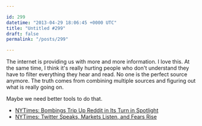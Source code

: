 ```yaml
---

id: 299
datetime: "2013-04-29 18:06:45 +0000 UTC"
title: "Untitled #299"
draft: false
permalink: "/posts/299"

---
```


The internet is providing us with more and more information. I love this. At the same time, I think it's really hurting people who don't understand they have to filter everything they hear and read. No one is the perfect source anymore. The truth comes from combining multiple sources and figuring out what is really going on.

Maybe we need better tools to do that. 

 
 * [NYTimes: Bombings Trip Up Reddit in Its Turn in Spotlight](http://nyti.ms/Y6TZl9)
 * [NYTimes: Twitter Speaks, Markets Listen, and Fears Rise](http://nyti.ms/ZuoSki)


